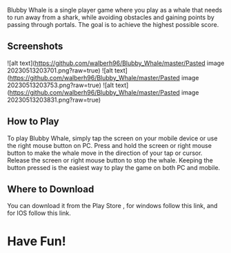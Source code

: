 Blubby Whale is a single player game where you play as a whale that needs to run away from a shark, while avoiding obstacles and gaining points by passing through portals. The goal is to achieve the highest possible score.

## Screenshots
![alt text](https://github.com/walberh96/Blubby_Whale/master/Pasted image 20230513203701.png?raw=true)
![alt text](https://github.com/walberh96/Blubby_Whale/master/Pasted image 20230513203753.png?raw=true)
![alt text](https://github.com/walberh96/Blubby_Whale/master/Pasted image 20230513203831.png?raw=true)

## How to Play
To play Blubby Whale, simply tap the screen on your mobile device or use the right mouse button on PC. Press and hold the screen or right mouse button to make the whale move in the direction of your tap or cursor. Release the screen or right mouse button to stop the whale. Keeping the button pressed is the easiest way to play the game on both PC and mobile.

## Where to Download
You can download it from the Play Store , for windows follow this link, and for IOS follow this link.

<h1>Have Fun!</h1>
